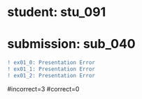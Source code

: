 # student: stu_091
# submission: sub_040

```diff
! ex01_0: Presentation Error
! ex01_1: Presentation Error
! ex01_2: Presentation Error
```
#incorrect=3
#correct=0
